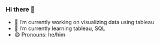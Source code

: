 ### Hi there 👋
- 🔭 I’m currently working on visualizing data using tableau 
- 🌱 I’m currently learning tableau, SQL
- 😄 Pronouns: he/him
<!--
**KelvYing/KelvYing** is a ✨ _special_ ✨ repository because its `README.md` (this file) appears on your GitHub profile.

Here are some ideas to get you started:


- 👯 I’m looking to collaborate on ...
- 🤔 I’m looking for help with ...
- 💬 Ask me about ...
- 📫 How to reach me: ...

- ⚡ Fun fact: ...
-->
